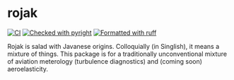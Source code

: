 # rojak

[![CI](https://github.com/wong-hl/rojak/actions/workflows/ci.yml/badge.svg?branch=master)](https://github.com/wong-hl/rojak/actions/workflows/ci.yml)
[![Checked with pyright](https://microsoft.github.io/pyright/img/pyright_badge.svg)](https://microsoft.github.io/pyright/)
[![Formatted with ruff](https://img.shields.io/badge/code%20style-ruff-d7ff64)](https://github.com/astral-sh/ruff)


Rojak is salad with Javanese origins. Colloquially (in Singlish), it means a mixture of things.
This package is for a traditionally unconventional mixture of aviation meterology (turbulence diagnostics) and (coming soon) aeroelasticity.
